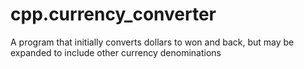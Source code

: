 # cpp.currency_converter
A program that initially converts dollars to won and back, but may be expanded to include other currency denominations
